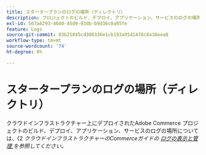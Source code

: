 ```yaml
---
title: スタータープランのログの場所（ディレクトリ）
description: プロジェクトのビルド、デプロイ、アプリケーション、サービスのログの場所については、*Commerce on Cloud Infrastructure ガイド*の [ ログの表示と管理 ] （https://experienceleague.adobe.com/docs/commerce-cloud-service/user-guide/develop/test/log-locations.html）を参照してください。
exl-id: 567a4293-4640-45d9-93db-b9d36c0a95fe
feature: Logs
source-git-commit: 83b21845cd306336e1cb193a9541478c8a38eea8
workflow-type: tm+mt
source-wordcount: '74'
ht-degree: 0%

---
```


# スタータープランのログの場所（ディレクトリ）

クラウドインフラストラクチャー上にデプロイされたAdobe Commerce プロジェクトのビルド、デプロイ、アプリケーション、サービスのログの場所については、{2 *クラウドインフラストラクチャーのCommerceガイドの [ ログの表示と管理 ](https://experienceleague.adobe.com/docs/commerce-cloud-service/user-guide/develop/test/log-locations.html) を参照してください。*
